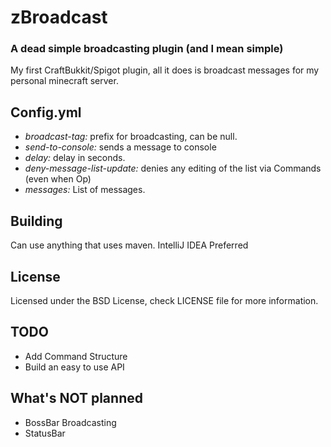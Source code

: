 # zBroadcast
### A dead simple broadcasting plugin (and I mean simple)

My first CraftBukkit/Spigot plugin, all it does is broadcast
messages for my personal minecraft server.

## Config.yml

- _broadcast-tag:_ prefix for broadcasting, can be null.
- _send-to-console:_ sends a message to console
- _delay:_ delay in seconds.
- _deny-message-list-update:_ denies any editing of the list via Commands (even when Op)
- _messages:_ List of messages.

## Building

Can use anything that uses maven. IntelliJ IDEA Preferred

## License

Licensed under the BSD License, check LICENSE file for more information.

## TODO

- Add Command Structure
- Build an easy to use API

## What's NOT planned

- BossBar Broadcasting
- StatusBar
